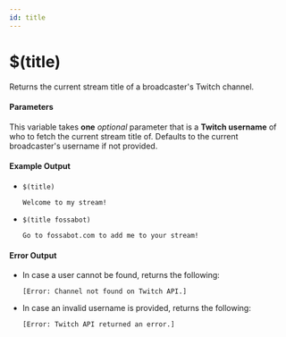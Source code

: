 ```yaml
---
id: title
---
```


# $(title)

Returns the current stream title of a broadcaster's Twitch channel.

#### Parameters

This variable takes **one** *optional* parameter that is a **Twitch username** of who to fetch the current stream title of. Defaults to the current broadcaster's username if not provided.

#### Example Output

* `$(title)`

    ```
    Welcome to my stream!
    ```
* `$(title fossabot)`

    ```
    Go to fossabot.com to add me to your stream!
    ```

#### Error Output

* In case a user cannot be found, returns the following:

    ```
    [Error: Channel not found on Twitch API.]
    ```

* In case an invalid username is provided, returns the following:

    ```
    [Error: Twitch API returned an error.]
    ```
